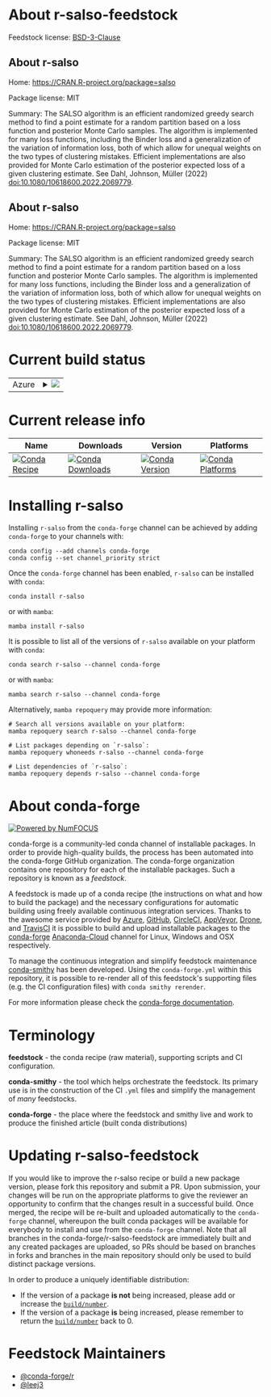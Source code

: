 About r-salso-feedstock
=======================

Feedstock license: [BSD-3-Clause](https://github.com/conda-forge/r-salso-feedstock/blob/main/LICENSE.txt)


About r-salso
-------------

Home: https://CRAN.R-project.org/package=salso

Package license: MIT

Summary: The SALSO algorithm is an efficient randomized greedy search method to find a point estimate for a random partition based on a loss function and posterior Monte Carlo samples. The algorithm is implemented for many loss functions, including the Binder loss and a generalization of the variation of information loss, both of which allow for unequal weights on the two types of clustering mistakes. Efficient implementations are also provided for Monte Carlo estimation of the posterior expected loss of a given clustering estimate. See Dahl, Johnson, Müller (2022) <doi:10.1080/10618600.2022.2069779>.

About r-salso
-------------

Home: https://CRAN.R-project.org/package=salso

Package license: MIT

Summary: The SALSO algorithm is an efficient randomized greedy search method to find a point estimate for a random partition based on a loss function and posterior Monte Carlo samples. The algorithm is implemented for many loss functions, including the Binder loss and a generalization of the variation of information loss, both of which allow for unequal weights on the two types of clustering mistakes. Efficient implementations are also provided for Monte Carlo estimation of the posterior expected loss of a given clustering estimate. See Dahl, Johnson, Müller (2022) <doi:10.1080/10618600.2022.2069779>.

Current build status
====================


<table>
    
  <tr>
    <td>Azure</td>
    <td>
      <details>
        <summary>
          <a href="https://dev.azure.com/conda-forge/feedstock-builds/_build/latest?definitionId=18673&branchName=main">
            <img src="https://dev.azure.com/conda-forge/feedstock-builds/_apis/build/status/r-salso-feedstock?branchName=main">
          </a>
        </summary>
        <table>
          <thead><tr><th>Variant</th><th>Status</th></tr></thead>
          <tbody><tr>
              <td>linux_64_r_base4.2</td>
              <td>
                <a href="https://dev.azure.com/conda-forge/feedstock-builds/_build/latest?definitionId=18673&branchName=main">
                  <img src="https://dev.azure.com/conda-forge/feedstock-builds/_apis/build/status/r-salso-feedstock?branchName=main&jobName=linux&configuration=linux%20linux_64_r_base4.2" alt="variant">
                </a>
              </td>
            </tr><tr>
              <td>linux_64_r_base4.3</td>
              <td>
                <a href="https://dev.azure.com/conda-forge/feedstock-builds/_build/latest?definitionId=18673&branchName=main">
                  <img src="https://dev.azure.com/conda-forge/feedstock-builds/_apis/build/status/r-salso-feedstock?branchName=main&jobName=linux&configuration=linux%20linux_64_r_base4.3" alt="variant">
                </a>
              </td>
            </tr><tr>
              <td>osx_64_r_base4.2</td>
              <td>
                <a href="https://dev.azure.com/conda-forge/feedstock-builds/_build/latest?definitionId=18673&branchName=main">
                  <img src="https://dev.azure.com/conda-forge/feedstock-builds/_apis/build/status/r-salso-feedstock?branchName=main&jobName=osx&configuration=osx%20osx_64_r_base4.2" alt="variant">
                </a>
              </td>
            </tr><tr>
              <td>osx_64_r_base4.3</td>
              <td>
                <a href="https://dev.azure.com/conda-forge/feedstock-builds/_build/latest?definitionId=18673&branchName=main">
                  <img src="https://dev.azure.com/conda-forge/feedstock-builds/_apis/build/status/r-salso-feedstock?branchName=main&jobName=osx&configuration=osx%20osx_64_r_base4.3" alt="variant">
                </a>
              </td>
            </tr>
          </tbody>
        </table>
      </details>
    </td>
  </tr>
</table>

Current release info
====================

| Name | Downloads | Version | Platforms |
| --- | --- | --- | --- |
| [![Conda Recipe](https://img.shields.io/badge/recipe-r--salso-green.svg)](https://anaconda.org/conda-forge/r-salso) | [![Conda Downloads](https://img.shields.io/conda/dn/conda-forge/r-salso.svg)](https://anaconda.org/conda-forge/r-salso) | [![Conda Version](https://img.shields.io/conda/vn/conda-forge/r-salso.svg)](https://anaconda.org/conda-forge/r-salso) | [![Conda Platforms](https://img.shields.io/conda/pn/conda-forge/r-salso.svg)](https://anaconda.org/conda-forge/r-salso) |

Installing r-salso
==================

Installing `r-salso` from the `conda-forge` channel can be achieved by adding `conda-forge` to your channels with:

```
conda config --add channels conda-forge
conda config --set channel_priority strict
```

Once the `conda-forge` channel has been enabled, `r-salso` can be installed with `conda`:

```
conda install r-salso
```

or with `mamba`:

```
mamba install r-salso
```

It is possible to list all of the versions of `r-salso` available on your platform with `conda`:

```
conda search r-salso --channel conda-forge
```

or with `mamba`:

```
mamba search r-salso --channel conda-forge
```

Alternatively, `mamba repoquery` may provide more information:

```
# Search all versions available on your platform:
mamba repoquery search r-salso --channel conda-forge

# List packages depending on `r-salso`:
mamba repoquery whoneeds r-salso --channel conda-forge

# List dependencies of `r-salso`:
mamba repoquery depends r-salso --channel conda-forge
```


About conda-forge
=================

[![Powered by
NumFOCUS](https://img.shields.io/badge/powered%20by-NumFOCUS-orange.svg?style=flat&colorA=E1523D&colorB=007D8A)](https://numfocus.org)

conda-forge is a community-led conda channel of installable packages.
In order to provide high-quality builds, the process has been automated into the
conda-forge GitHub organization. The conda-forge organization contains one repository
for each of the installable packages. Such a repository is known as a *feedstock*.

A feedstock is made up of a conda recipe (the instructions on what and how to build
the package) and the necessary configurations for automatic building using freely
available continuous integration services. Thanks to the awesome service provided by
[Azure](https://azure.microsoft.com/en-us/services/devops/), [GitHub](https://github.com/),
[CircleCI](https://circleci.com/), [AppVeyor](https://www.appveyor.com/),
[Drone](https://cloud.drone.io/welcome), and [TravisCI](https://travis-ci.com/)
it is possible to build and upload installable packages to the
[conda-forge](https://anaconda.org/conda-forge) [Anaconda-Cloud](https://anaconda.org/)
channel for Linux, Windows and OSX respectively.

To manage the continuous integration and simplify feedstock maintenance
[conda-smithy](https://github.com/conda-forge/conda-smithy) has been developed.
Using the ``conda-forge.yml`` within this repository, it is possible to re-render all of
this feedstock's supporting files (e.g. the CI configuration files) with ``conda smithy rerender``.

For more information please check the [conda-forge documentation](https://conda-forge.org/docs/).

Terminology
===========

**feedstock** - the conda recipe (raw material), supporting scripts and CI configuration.

**conda-smithy** - the tool which helps orchestrate the feedstock.
                   Its primary use is in the construction of the CI ``.yml`` files
                   and simplify the management of *many* feedstocks.

**conda-forge** - the place where the feedstock and smithy live and work to
                  produce the finished article (built conda distributions)


Updating r-salso-feedstock
==========================

If you would like to improve the r-salso recipe or build a new
package version, please fork this repository and submit a PR. Upon submission,
your changes will be run on the appropriate platforms to give the reviewer an
opportunity to confirm that the changes result in a successful build. Once
merged, the recipe will be re-built and uploaded automatically to the
`conda-forge` channel, whereupon the built conda packages will be available for
everybody to install and use from the `conda-forge` channel.
Note that all branches in the conda-forge/r-salso-feedstock are
immediately built and any created packages are uploaded, so PRs should be based
on branches in forks and branches in the main repository should only be used to
build distinct package versions.

In order to produce a uniquely identifiable distribution:
 * If the version of a package **is not** being increased, please add or increase
   the [``build/number``](https://docs.conda.io/projects/conda-build/en/latest/resources/define-metadata.html#build-number-and-string).
 * If the version of a package **is** being increased, please remember to return
   the [``build/number``](https://docs.conda.io/projects/conda-build/en/latest/resources/define-metadata.html#build-number-and-string)
   back to 0.

Feedstock Maintainers
=====================

* [@conda-forge/r](https://github.com/conda-forge/r/)
* [@leej3](https://github.com/leej3/)

